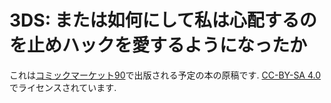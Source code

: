 3DS: または如何にして私は心配するのを止めハックを愛するようになったか
=======

これは[コミックマーケット90](http://www.comiket.co.jp/)で出版される予定の本の原稿です.
[CC-BY-SA 4.0](https://creativecommons.org/licenses/by-sa/4.0/deed.ja)でライセンスされています.
